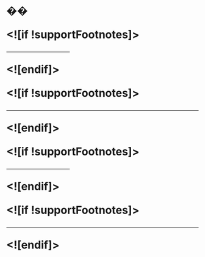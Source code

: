 # ��<html xmlns:v="urn:schemas-microsoft-com:vml" xmlns:o="urn:schemas-microsoft-com:office:office" xmlns:w="urn:schemas-microsoft-com:office:word" xmlns:m="http://schemas.microsoft.com/office/2004/12/omml" xmlns="http://www.w3.org/TR/REC-html40"> <head> <meta http-equiv=Content-Type content="text/html; charset=unicode"> <meta name=ProgId content=Word.Document> <meta name=Generator content="Microsoft Word 15"> <meta name=Originator content="Microsoft Word 15"> <link id=Main-File rel=Main-File href="../AutoMedia.md"> </head> <body lang=EN-US> <div style='mso-element:footnote-separator' id=fs> <p class=MsoNormal><span style='mso-special-character:footnote-separator'><!\[if !supportFootnotes\]> <hr align=left size=1 width="33%"> <!\[endif\]></span></p> </div> <div style='mso-element:footnote-continuation-separator' id=fcs> <p class=MsoNormal><span style='mso-special-character:footnote-continuation-separator'><!\[if !supportFootnotes\]> <hr align=left size=1> <!\[endif\]></span></p> </div> <div style='mso-element:endnote-separator' id=es> <p class=MsoNormal><span style='mso-special-character:footnote-separator'><!\[if !supportFootnotes\]> <hr align=left size=1 width="33%"> <!\[endif\]></span></p> </div> <div style='mso-element:endnote-continuation-separator' id=ecs> <p class=MsoNormal><span style='mso-special-character:footnote-continuation-separator'><!\[if !supportFootnotes\]> <hr align=left size=1> <!\[endif\]></span></p> </div> </body> </html>